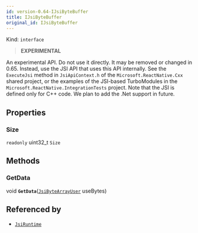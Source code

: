 ```yaml
---
id: version-0.64-IJsiByteBuffer
title: IJsiByteBuffer
original_id: IJsiByteBuffer
---
```


Kind: `interface`



> **EXPERIMENTAL**

An experimental API. Do not use it directly. It may be removed or changed in 0.65. Instead, use the JSI API that uses this API internally.
See the `ExecuteJsi` method in `JsiApiContext.h` of the `Microsoft.ReactNative.Cxx` shared project, or the examples of the JSI-based TurboModules in the `Microsoft.ReactNative.IntegrationTests` project.
Note that the JSI is defined only for C++ code. We plan to add the .Net support in future.

## Properties
### Size
`readonly`  uint32_t `Size`



## Methods
### GetData
void **`GetData`**([`JsiByteArrayUser`](JsiByteArrayUser) useBytes)






## Referenced by
- [`JsiRuntime`](JsiRuntime)
